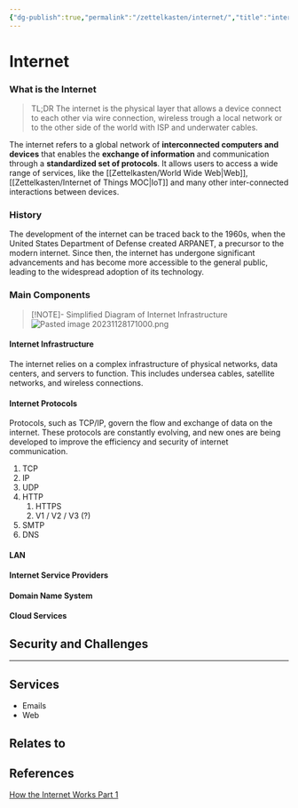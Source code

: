 ```yaml
---
{"dg-publish":true,"permalink":"/zettelkasten/internet/","title":"internet","tags":["status/todo","core/tech/web-development"],"created":"2023-10-10T12:58:33.513+01:00"}
---
```



# Internet

### What is the Internet
> TL;DR The internet is the physical layer that allows a device connect to each other via wire connection, wireless trough a local network or to the other side of the world with ISP and underwater cables.

The internet refers to a global network of **interconnected computers and devices** that enables the **exchange of information** and communication through a **standardized set of protocols**. It allows users to access a wide range of services, like the [[Zettelkasten/World Wide Web\|Web]], [[Zettelkasten/Internet of Things MOC\|IoT]] and many other inter-connected interactions between devices.


### History
The development of the internet can be traced back to the 1960s, when the United States Department of Defense created ARPANET, a precursor to the modern internet. Since then, the internet has undergone significant advancements and has become more accessible to the general public, leading to the widespread adoption of its technology.

### Main Components

> [!NOTE]- Simplified Diagram of Internet Infrastructure
> ![Pasted image 20231128171000.png](/img/user/Files/Pasted%20image%2020231128171000.png)

#### Internet Infrastructure
The internet relies on a complex infrastructure of physical networks, data centers, and servers to function. This includes undersea cables, satellite networks, and wireless connections. 
#### Internet Protocols

Protocols, such as TCP/IP, govern the flow and exchange of data on the internet. These protocols are constantly evolving, and new ones are being developed to improve the efficiency and security of internet communication.

1. TCP
2. IP
3. UDP
4. HTTP
	1. HTTPS
	2. V1 / V2 / V3 (?)
5. SMTP
6. DNS


#### LAN

#### Internet Service Providers
#### Domain Name System
#### Cloud Services

## Security and Challenges



---

## Services

- Emails
- Web

## Relates to
## References
[How the Internet Works Part 1](https://vahid.blog/post/2020-12-15-how-the-internet-works-part-i-infrastructure/)
